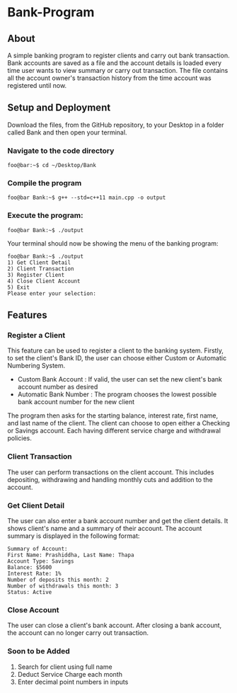 
# Bank-Program

## About
A simple banking program to register clients and carry out bank transaction. Bank accounts are saved as a file and the account details is loaded every time user wants to view summary or carry out transaction. The file contains all the account owner's transaction history from the time account was registered until now.

## Setup and Deployment
Download the files, from the GitHub repository, to your Desktop in a folder called Bank and then open your terminal. 

### Navigate to the code directory
```console
foo@bar:~$ cd ~/Desktop/Bank
```

### Compile the program
```console
foo@bar Bank:~$ g++ --std=c++11 main.cpp -o output
```
### Execute the program:
```console
foo@bar Bank:~$ ./output
```

Your terminal should now be showing the menu of the banking program:
```console
foo@bar Bank:~$ ./output
1) Get Client Detail
2) Client Transaction
3) Register Client
4) Close Client Account 
5) Exit
Please enter your selection:
```


## Features

### Register a Client

This feature can be used to register a client to the banking system. Firstly, to set the client's Bank ID, the user can choose either Custom or Automatic Numbering System.

- Custom Bank Account : If valid, the user can set the new client's bank account number as desired
- Automatic Bank Number : The program chooses the lowest possible bank account number for the new client

The program then asks for the starting balance, interest rate, first name, and last name of the client. The client can choose to open either a Checking or Savings account. Each having different service charge and withdrawal policies.
  
### Client Transaction

The user can perform transactions on the client account. This includes depositing, withdrawing and handling monthly cuts and addition to the account.
  
### Get Client Detail

The user can also enter a bank account number and get the client details. It shows client's name and a summary of their account. The account summary is displayed in the following format:

```console
Summary of Account:
First Name: Prashiddha, Last Name: Thapa
Account Type: Savings
Balance: $5600
Interest Rate: 1%
Number of deposits this month: 2
Number of withdrawals this month: 3
Status: Active
```

### Close Account
  
The user can close a client's bank account. After closing a bank account, the account can no longer carry out transaction.
  
### Soon to be Added

1) Search for client using full name
2) Deduct Service Charge each month
3) Enter decimal point numbers in inputs
